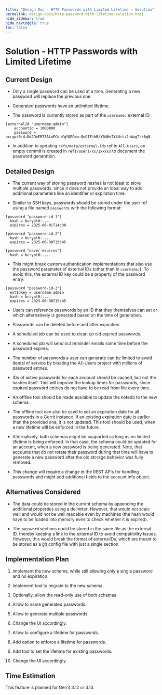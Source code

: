```yaml
---
title: "Design Doc - HTTP Passwords with Limited Lifetime - Solution"
permalink: design-docs/http-password-with-lifetime-solution.html
hide_sidebar: true
hide_navtoggle: true
toc: false
---
```


# Solution - HTTP Passwords with Limited Lifetime

## <a id="overview"> Current Design

* Only a single password can be used at a time. Generating a new password will
  replace the previous one.

* Generated passwords have an unlimited lifetime.

* The password is currently stored as part of the `username:` external ID:

```
[externalId "username:admin"]
	accountId = 1000000
	password = bcrypt0:4:Dd2OxFM73ALnECduYqYQEQ==:QnQIFibB/Y04HvIY4UstiJhWagTtk6gN
```

* In addition to updating `refs/meta/external-ids` ref in `All-Users`, an empty
  commit is created in `refs/users/xx/1xxxxx` to document the password generation.

## <a id="detailed-design"> Detailed Design

* The current way of storing password hashes is not ideal to store multiple
  passwords, since it does not provide an ideal way to add additional parameters
  like an identifier or expiration time.

* Similar to SSH keys, passwords should be stored under the user ref using a file
  named `passwords` with the following format:

```
[password "password-id-1"]
  hash = bcrypt0:....
  expires = 2025-06-01T14:30

[password "password-id-2"]
  hash = bcrypt0:....
  expires = 2025-06-30T15:45

[password "never-expires"]
  hash = bcrypt0:....
```

* This might break custom authentication implementations that also use the
  password parameter of external IDs (other than in `username:`). To avoid this,
  the external ID key could be a property of the password entry:

```
[password "password-id-2"]
  extIdKey = username:admin
  hash = bcrypt0:....
  expires = 2025-06-30T15:45
```

* Users can reference passwords by an ID that they themselves can set or which
  alternatively is generated based on the time of generation.

* Passwords can be deleted before and after expiration.

* A scheduled job can be used to clean up old expired passwords.

* A scheduled job will send out reminder emails some time before the password
  expires.

* The number of passwords a user can generate can be limited to avoid denial
  of service by bloating the All-Users project with millions of password
  entries.

* IDs of active passwords for each account should be cached, but not the hashes
  itself. This will improve the lookup times for passwords, since expired
  password entries do not have to be read from file every time.

* An offline tool should be made available to update the notedb to the new
  schema.

* The offline tool can also be used to set an expiration date for all passwords
  in a Gerrit instance. If an existing expiration date is earlier than the
  provided one, it is not updated. This tool should be used, when a new lifetime
  will be enforced in the future.

* Alternatively, both schemas might be supported as long as no limited
  lifetime is being enforced. In that case, the schema could be updated for an
  account, when a new password is being generated. Note, that accounts that do
  not rotate their password during that time will have to generate a new password
  after the old storage behavior was fully removed.

* This change will require a change in the REST APIs for handling passwords and
  might add additional fields to the account info object.


## <a id="alternatives-considered"> Alternatives Considered

* The data could be stored in the current schema by appending the additional
  properties using a delimiter. However, that would not scale well and would
  not be well readable even by machines (the hash would have to be loaded into
  memory even to check whether it is expired).

* The `password` sections could be stored in the same file as the external ID,
  thereby keeping a link to the external ID to avoid compatibility issues.
  However, this would break the format of externalIDs, which are meant to be
  stored as a git config file with just a single section.

## <a id="implementation-plan"> Implementation Plan

1) Implement the new schema, while still allowing only a single password and no
   expiration.

2) Implement tool to migrate to the new schema.

3) Optionally, allow the read-only use of both schemas.

4) Allow to name generated passwords.

5) Allow to generate multiple passwords.

6) Change the UI accordingly.

7) Allow to configure a lifetime for passwords.

8) Add option to enforce a lifetime for passwords.

9)  Add tool to set the lifetime for existing passwords.

10) Change the UI accordingly.


## <a id="time-estimation"> Time Estimation

This feature is planned for Gerrit 3.12 or 3.13.
